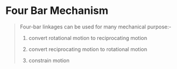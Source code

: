# Four Bar Mechanism
>Four-bar linkages can be used for many mechanical purpose:-
>1. convert rotational motion to reciprocating motion 
>
>2. convert reciprocating motion to rotational motion 
>
>3. constrain motion 
